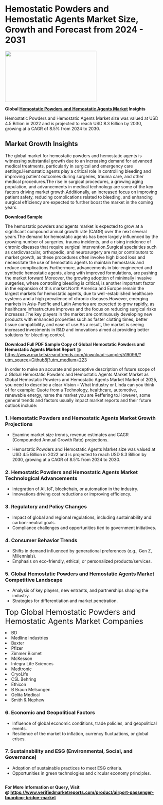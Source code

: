 <H1>Hemostatic Powders and Hemostatic Agents Market Size, Growth and Forecast from 2024 - 2031</H1><img class="aligncenter size-medium wp-image-584254" src="https://thirdeyenews.in/wp-content/uploads/2024/09/Global-Market-Research-300x168.jpeg" alt="" width="300" height="168" /><p><strong>Global&nbsp;<a href="https://www.marketsizeandtrends.com/download-sample/519096/?utm_source=Github8j?utm_medium=223">Hemostatic Powders and Hemostatic Agents Market</a> Insights</strong></p><p>Hemostatic Powders and Hemostatic Agents Market size was valued at USD 4.5 Billion in 2022 and is projected to reach USD 8.3 Billion by 2030, growing at a CAGR of 8.5% from 2024 to 2030.</p><p><h2>Market Growth Insights</h2> <p>The global market for hemostatic powders and hemostatic agents is witnessing substantial growth due to an increasing demand for advanced medical treatments, particularly in surgical and emergency care settings.Hemostatic agents play a critical role in controlling bleeding and improving patient outcomes during surgeries, trauma care, and other medical procedures.The rise in surgical procedures, a growing aging population, and advancements in medical technology are some of the key factors driving market growth.Additionally, an increased focus on improving patient safety, reducing complications related to bleeding, and enhancing surgical efficiency are expected to further boost the market in the coming years.</p> <p><strong>Download Sample</strong></p> <p>The hemostatic powders and agents market is expected to grow at a significant compound annual growth rate (CAGR) over the next several years.The demand for hemostatic agents has been largely influenced by the growing number of surgeries, trauma incidents, and a rising incidence of chronic diseases that require surgical intervention.Surgical specialties such as cardiovascular, orthopedic, and neurosurgery are major contributors to market growth, as these procedures often involve high blood loss and necessitate the use of hemostatic agents to maintain hemostasis and reduce complications.Furthermore, advancements in bio-engineered and synthetic hemostatic agents, along with improved formulations, are pushing the market forward.Moreover, the growing adoption of minimally invasive surgeries, where controlling bleeding is critical, is another important factor in the expansion of this market.North America and Europe remain the largest markets for hemostatic agents, due to well-established healthcare systems and a high prevalence of chronic diseases.However, emerging markets in Asia-Pacific and Latin America are expected to grow rapidly, as healthcare infrastructure improves and the focus on reducing surgical risks increases.The key players in the market are continuously developing new products with enhanced properties such as faster clotting times, better tissue compatibility, and ease of use.As a result, the market is seeing increased investments in R&D and innovations aimed at providing better solutions for bleeding control.<p><span class=""><strong>Download Full PDF Sample Copy of Global Hemostatic Powders and Hemostatic Agents Market Report</strong> @ <a href="https://www.marketsizeandtrends.com/download-sample/519096/?utm_source=Github8j?utm_medium=223" target="_blank">https://www.marketsizeandtrends.com/download-sample/519096/?utm_source=Github8j?utm_medium=223</a></span></p><p>In order to make an accurate and perceptive description of future scope of a Global&nbsp;Hemostatic Powders and Hemostatic Agents Market Market as Global&nbsp;Hemostatic Powders and Hemostatic Agents Market Market of 2025, you need to describe a clear Vision &ndash; What Industry or Linda can you think of for example: Quote from a Technology, healthcare, automotive, renewable energy, name the market you are Reffering to.However, some general trends and factors usually impact market reports and their future outlook include:</p><h3>1.&nbsp;<strong>Hemostatic Powders and Hemostatic Agents Market Growth Projections</strong></h3><ul><li>Examine market size trends, revenue estimates and CAGR (Compounded Annual Growth Rate) projections.</li><li><p>Hemostatic Powders and Hemostatic Agents Market size was valued at USD 4.5 Billion in 2022 and is projected to reach USD 8.3 Billion by 2030, growing at a CAGR of 8.5% from 2024 to 2030.</p></li></ul><h3>2.&nbsp;<strong>Hemostatic Powders and Hemostatic Agents Market Technological Advancements</strong></h3><ul><li>Integration of AI, IoT, blockchain, or automation in the industry.</li><li>Innovations driving cost reductions or improving efficiency.</li></ul><h3>3.&nbsp;<strong>Regulatory and Policy Changes</strong></h3><ul><li>Impact of global and regional regulations, including sustainability and carbon-neutral goals.</li><li>Compliance challenges and opportunities tied to government initiatives.</li></ul><h3>4.&nbsp;<strong>Consumer Behavior Trends</strong></h3><ul><li>Shifts in demand influenced by generational preferences (e.g., Gen Z, Millennials).</li><li>Emphasis on eco-friendly, ethical, or personalized products/services.</li></ul><h3>5.&nbsp;<strong>Global Hemostatic Powders and Hemostatic Agents Market Competitive Landscape</strong></h3><ul><li>Analysis of key players, new entrants, and partnerships shaping the industry.</li><li>Strategies for differentiation and market penetration.</li></ul><p data-pm-slice="1 1 []"><span style="color: inherit; font-family: inherit; font-size: 25px;">Top Global Hemostatic Powders and Hemostatic Agents Market Companies</span></p><div class="" data-test-id=""><p><li>BD</li><li> Medline Industries</li><li> Baxter</li><li> Pfizer</li><li> Zimmer Biomet</li><li> McKesson</li><li> Integra Life Sciences</li><li> Medtronic</li><li> CryoLife</li><li> CSL Behring</li><li> Ethicon</li><li> B Braun Melsungen</li><li> Gelita Medical</li><li> Smith & Nephew</li></p></div><h3>6.&nbsp;<strong>Economic and Geopolitical Factors</strong></h3><ul><li>Influence of global economic conditions, trade policies, and geopolitical events.</li><li>Resilience of the market to inflation, currency fluctuations, or global crises.</li></ul><h3>7.&nbsp;<strong>Sustainability and ESG (Environmental, Social, and Governance)</strong></h3><ul><li>Adoption of sustainable practices to meet ESG criteria.</li><li>Opportunities in green technologies and circular economy principles.</li></ul><h2><strong style="font-size: 14px;">For More Information or Query, Visit @&nbsp;</strong><a style="background-color: #ffffff; font-size: 14px;" href="https://www.marketsizeandtrends.com/report/hemostatic-powders-and-hemostatic-agents-market/" target="_blank">https://www.verifiedmarketreports.com/product/airport-passenger-boarding-bridge-market</a></h2>